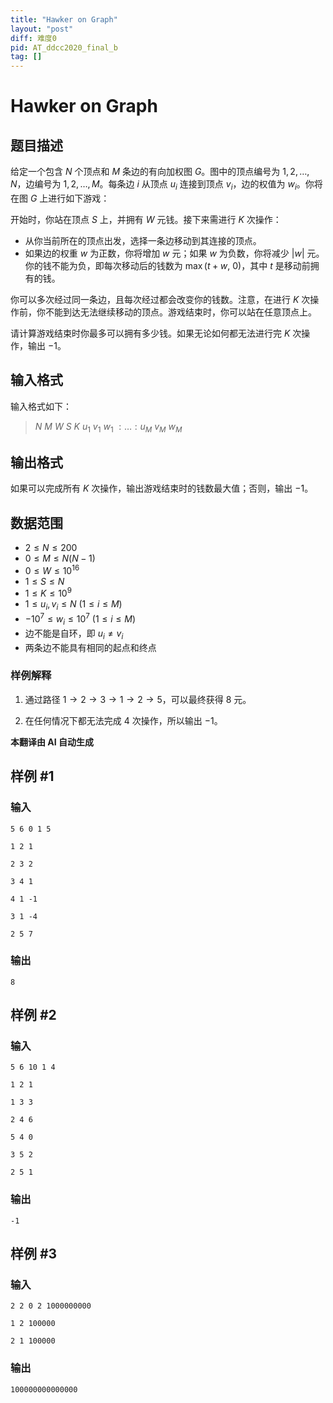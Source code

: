 ```yaml
---
title: "Hawker on Graph"
layout: "post"
diff: 难度0
pid: AT_ddcc2020_final_b
tag: []
---
```


# Hawker on Graph

## 题目描述

给定一个包含 $N$ 个顶点和 $M$ 条边的有向加权图 $G$。图中的顶点编号为 $1, 2, \ldots, N$，边编号为 $1, 2, \ldots, M$。每条边 $i$ 从顶点 $u_i$ 连接到顶点 $v_i$，边的权值为 $w_i$。你将在图 $G$ 上进行如下游戏：

开始时，你站在顶点 $S$ 上，并拥有 $W$ 元钱。接下来需进行 $K$ 次操作：

- 从你当前所在的顶点出发，选择一条边移动到其连接的顶点。
- 如果边的权重 $w$ 为正数，你将增加 $w$ 元；如果 $w$ 为负数，你将减少 $|w|$ 元。你的钱不能为负，即每次移动后的钱数为 $\max(t+w,\ 0)$，其中 $t$ 是移动前拥有的钱。

你可以多次经过同一条边，且每次经过都会改变你的钱数。注意，在进行 $K$ 次操作前，你不能到达无法继续移动的顶点。游戏结束时，你可以站在任意顶点上。

请计算游戏结束时你最多可以拥有多少钱。如果无论如何都无法进行完 $K$ 次操作，输出 $-1$。

## 输入格式

输入格式如下：

> $N$ $M$ $W$ $S$ $K$ $u_1$ $v_1$ $w_1$ $: \ldots : u_M$ $v_M$ $w_M$

## 输出格式

如果可以完成所有 $K$ 次操作，输出游戏结束时的钱数最大值；否则，输出 $-1$。

## 数据范围
- $2 \leq N \leq 200$
- $0 \leq M \leq N(N-1)$
- $0 \leq W \leq 10^{16}$
- $1 \leq S \leq N$
- $1 \leq K \leq 10^9$
- $1 \leq u_i, v_i \leq N\ (1 \leq i \leq M)$
- $-10^7 \leq w_i \leq 10^7\ (1 \leq i \leq M)$
- 边不能是自环，即 $u_i \neq v_i$
- 两条边不能具有相同的起点和终点

### 样例解释

1. 通过路径 $1 \rightarrow 2 \rightarrow 3 \rightarrow 1 \rightarrow 2 \rightarrow 5$，可以最终获得 $8$ 元。

2. 在任何情况下都无法完成 $4$ 次操作，所以输出 $-1$。

 **本翻译由 AI 自动生成**

## 样例 #1

### 输入

```
5 6 0 1 5
1 2 1
2 3 2
3 4 1
4 1 -1
3 1 -4
2 5 7
```

### 输出

```
8
```

## 样例 #2

### 输入

```
5 6 10 1 4
1 2 1
1 3 3
2 4 6
5 4 0
3 5 2
2 5 1
```

### 输出

```
-1
```

## 样例 #3

### 输入

```
2 2 0 2 1000000000
1 2 100000
2 1 100000
```

### 输出

```
100000000000000
```

